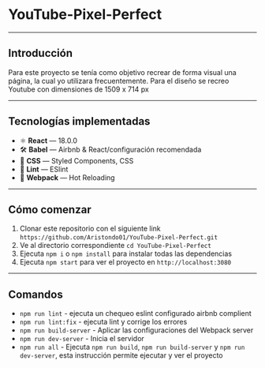 # YouTube-Pixel-Perfect
***
## Introducción
Para este proyecto se tenía como objetivo recrear de forma visual una página, la cual yo utilizara frecuentemente. Para el diseño se recreo Youtube con dimensiones de 1509 x 714 px
***
## Tecnologías implementadas
* ⚛ **React** — 18.0.0
* 🛠 **Babel** — Airbnb & React/configuración recomendada
* 💅 **CSS** — Styled Components, CSS
* 💖 **Lint** — ESlint
* 🚀 **Webpack** — Hot Reloading 
***
## Cómo comenzar
1. Clonar este repositorio con el siguiente link `https://github.com/Aristondo01/YouTube-Pixel-Perfect.git`
2. Ve al directorio correspondiente `cd YouTube-Pixel-Perfect`
3. Ejecuta `npm i` o `npm install` para instalar todas las dependencias
4. Ejecuta `npm start` para ver el proyecto en `http://localhost:3080`

***
## Comandos
* `npm run lint` - ejecuta un chequeo eslint configurado airbnb complient
* `npm run lint:fix` - ejecuta lint y corrige los errores
* `npm run build-server` - Aplicar las configuraciones del Webpack server
* `npm run dev-server` - Inicia el servidor
* `npm run all` - Ejecuta `npm run build`, `npm run build-server` y `npm run  dev-server`, esta instrucción permite ejecutar y ver el proyecto

